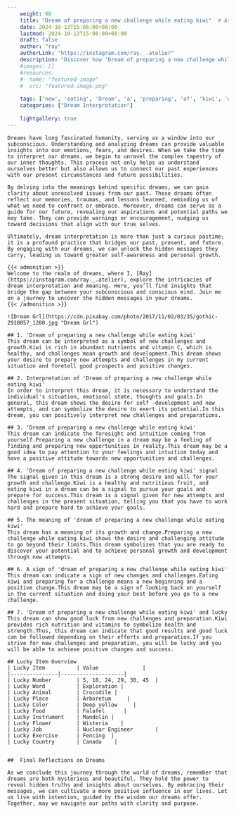 ```yaml
---
    weight: 60
    title: "Dream of preparing a new challenge while eating kiwi"  # Assuming 'title' column exists
    date: 2024-10-13T15:06:00+08:00
    lastmod: 2024-10-13T15:06:00+08:00
    draft: false
    author: "ray"
    authorLink: "https://instagram.com/ray._.atelier"
    description: "Discover how 'Dream of preparing a new challenge while eating kiwi' can interpret your future and uncover its significant meanings in your life."
    #images: []
    #resources:
    #- name: "featured-image"
    #  src: "featured-image.png"
    
    tags: ['new', 'eating', 'Dream', 'a', 'preparing', 'of', 'kiwi', 'while', 'challenge']
    categories: ["Dream Interpretation"]
    
    lightgallery: true
---
```

    
    Dreams have long fascinated humanity, serving as a window into our subconscious. Understanding and analyzing dreams can provide valuable insights into our emotions, fears, and desires. When we take the time to interpret our dreams, we begin to unravel the complex tapestry of our inner thoughts. This process not only helps us understand ourselves better but also allows us to connect our past experiences with our present circumstances and future possibilities.
    
    By delving into the meanings behind specific dreams, we can gain clarity about unresolved issues from our past. These dreams often reflect our memories, traumas, and lessons learned, reminding us of what we need to confront or embrace. Moreover, dreams can serve as a guide for our future, revealing our aspirations and potential paths we may take. They can provide warnings or encouragement, nudging us toward decisions that align with our true selves.
    
    Ultimately, dream interpretation is more than just a curious pastime; it is a profound practice that bridges our past, present, and future. By engaging with our dreams, we can unlock the hidden messages they carry, leading us toward greater self-awareness and personal growth.
    
    {{< admonition >}}
    Welcome to the realm of dreams, where I, [Ray](https://instagram.com/ray._.atelier), explore the intricacies of dream interpretation and meaning. Here, you’ll find insights that bridge the gap between your subconscious and conscious mind. Join me on a journey to uncover the hidden messages in your dreams.
    {{< /admonition >}}
    
    ![Dream Grl](https://cdn.pixabay.com/photo/2017/11/02/03/35/gothic-2910057_1280.jpg "Dream Grl")
    
    ## 1. 'Dream of preparing a new challenge while eating kiwi'
    This dream can be interpreted as a symbol of new challenges and growth.Kiwi is rich in abundant nutrients and vitamin C, which is healthy, and challenges mean growth and development.This dream shows your desire to prepare new attempts and challenges in my current situation and foretell good prospects and positive changes.
    
    ## 2. Interpretation of 'Dream of preparing a new challenge while eating kiwi'
    In order to interpret this dream, it is necessary to understand the individual's situation, emotional state, thoughts and goals.In general, this dream shows the desire for self -development and new attempts, and can symbolize the desire to exert its potential.In this dream, you can positively interpret new challenges and preparations.
    
    ## 3. 'Dream of preparing a new challenge while eating kiwi'
    This dream can indicate the foresight and intuition coming from yourself.Preparing a new challenge in a dream may be a feeling of finding and preparing new opportunities in reality.This dream may be a good idea to pay attention to your feelings and intuition today and have a positive attitude towards new opportunities and challenges.
    
    ## 4. 'Dream of preparing a new challenge while eating kiwi' signal
    The signal given in this dream is a strong desire and will for your growth and challenge.Kiwi is a healthy and nutritious fruit, and eating kiwi in a dream can be a signal to pursue your goals and prepare for success.This dream is a signal given for new attempts and challenges in the present situation, telling you that you have to work hard and prepare hard to achieve your goals.
    
    ## 5. The meaning of 'dream of preparing a new challenge while eating kiwi'
    This dream has a meaning of its growth and change.Preparing a new challenge while eating kiwi shows the desire and challenging attitude to go beyond their limits.This dream symbolizes that you are ready to discover your potential and to achieve personal growth and development through new attempts.
    
    ## 6. A sign of 'dream of preparing a new challenge while eating kiwi'
    This dream can indicate a sign of new changes and challenges.Eating kiwi and preparing for a challenge means a new beginning and a positive change.This dream may be a sign of looking back on yourself in the current situation and doing your best before you go to a new challenge.
    
    ## 7. 'Dream of preparing a new challenge while eating kiwi' and lucky
    This dream can show good luck from new challenges and preparation.Kiwi provides rich nutrition and vitamins to symbolize health and strength.Thus, this dream can indicate that good results and good luck can be followed depending on their efforts and preparation.If you strive for new challenges and preparation, you will be lucky and you will be able to achieve positive changes and success.
    
    ## Lucky Item Overview
    | Lucky Item          | Value              |
    |---------------|--------------------|
    | Lucky Number        | 5, 18, 24, 29, 30, 45  |
    | Lucky Word          | Exploration |
    | Lucky Animal        | Crocodile |
    | Lucky Place         | Arboretum     |
    | Lucky Color         | Deep yellow     |
    | Lucky Food          | Falafel      |
    | Lucky Instrument    | Mandolin |
    | Lucky Flower        | Wisteria    |
    | Lucky Job           | Nuclear Engineer       |
    | Lucky Exercise      | Fencing  |
    | Lucky Country       | Canada    |
    
    
    ##  Final Reflections on Dreams
    
    As we conclude this journey through the world of dreams, remember that dreams are both mysterious and beautiful. They hold the power to reveal hidden truths and insights about ourselves. By embracing their messages, we can cultivate a more positive influence in our lives. Let us live with intention, guided by the wisdom our dreams offer. Together, may we navigate our paths with clarity and purpose.
    